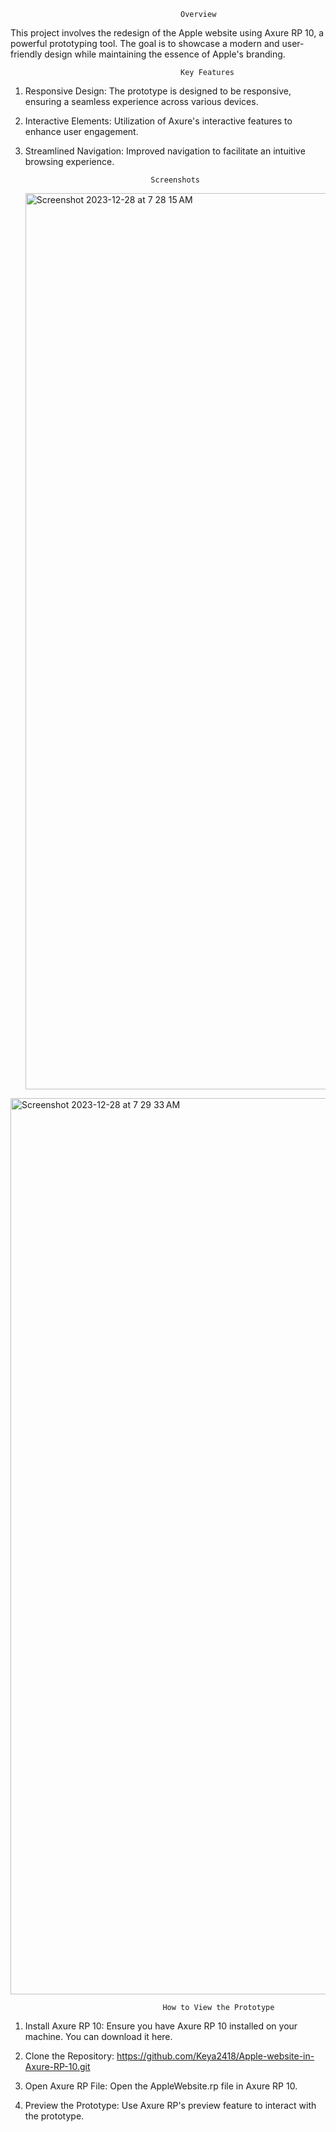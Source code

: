                                           Overview
This project involves the redesign of the Apple website using Axure RP 10, a powerful prototyping tool. The goal is to showcase a modern and user-friendly design while maintaining the essence of Apple's branding.

                                          Key Features
1. Responsive Design: The prototype is designed to be responsive, ensuring a seamless experience across various devices.
2. Interactive Elements: Utilization of Axure's interactive features to enhance user engagement.
3. Streamlined Navigation: Improved navigation to facilitate an intuitive browsing experience.

      
                                   Screenshots
     <img width="1434" alt="Screenshot 2023-12-28 at 7 28 15 AM" src="https://github.com/Keya2418/Apple-website-in-Axure-RP-10/assets/113224365/f6c8434c-ae9d-43f5-b8f3-b994af95576e">

     
<img width="1434" alt="Screenshot 2023-12-28 at 7 29 33 AM" src="https://github.com/Keya2418/Apple-website-in-Axure-RP-10/assets/113224365/a529df15-a761-4335-952a-c7dedd6b8301">



                                      How to View the Prototype
1. Install Axure RP 10:
Ensure you have Axure RP 10 installed on your machine. You can download it here.

2. Clone the Repository:  https://github.com/Keya2418/Apple-website-in-Axure-RP-10.git

3. Open Axure RP File:
Open the AppleWebsite.rp file in Axure RP 10.

4. Preview the Prototype:
Use Axure RP's preview feature to interact with the prototype.
